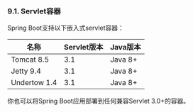 ### 9.1. Servlet容器

Spring Boot支持以下嵌入式servlet容器：

|名称|Servlet版本|Java版本|
|--------|:-------|:-------|
|Tomcat 8.5|3.1|Java 8+|
|Jetty 9.4|3.1|Java 8+|
|Undertow 1.4|3.1|Java 8+|

你也可以将Spring Boot应用部署到任何兼容Servlet 3.0+的容器。
